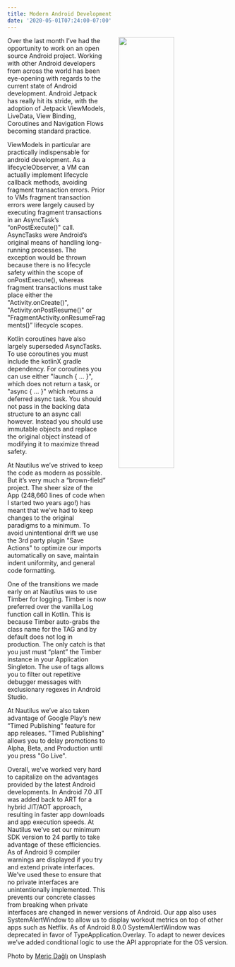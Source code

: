 ```yaml
---
title: Modern Android Development
date: '2020-05-01T07:24:00-07:00'
---
```

<img style="float: right; margin:0 0 1em 2em; width: 50%" src="/img/blog/modern.jpg"/> 

Over the last month I’ve had the opportunity to work on an open source Android project.  Working with other Android developers from across the world has been eye-opening with regards to the current state of Android development.  Android Jetpack has really hit its stride, with the adoption of Jetpack ViewModels, LiveData, View Binding, Coroutines and Navigation Flows becoming standard practice.  

ViewModels in particular are practically indispensable for android development.  As a lifecycleObserver, a VM can actually implement lifecycle callback methods, avoiding fragment transaction errors. Prior to VMs fragment transaction errors were largely caused by executing fragment transactions in an AsyncTask’s “onPostExecute()" call.  AsyncTasks were Android’s original means of handling long-running processes. The exception would be thrown because there is no lifecycle safety within the scope of onPostExecute(), whereas fragment transactions must take place either the "Activity.onCreate()", "Activity.onPostResume()" or "FragmentActivity.onResumeFragments()” lifecycle scopes. 

Kotlin coroutines have also largely superseded AsyncTasks.  To use coroutines you must include the kotlinX gradle dependency. For coroutines you can use either "launch { ... }", which does not return a task, or "async { ... }" which returns a deferred async task.  You should not pass in the backing data structure to an async call however. Instead you should use immutable objects and replace the original object instead of modifying it to maximize thread safety.

At Nautilus we’ve strived to keep the code as modern as possible.  But it’s very much a “brown-field” project. The sheer size of the App (248,660 lines of code when I started two years ago!) has meant that we’ve had to keep changes to the original paradigms to a minimum.  To avoid unintentional drift we use the 3rd party plugin "Save Actions" to optimize our imports automatically on save, maintain indent uniformity, and general code formatting.    

One of the transitions we made early on at Nautilus was to use Timber for logging. Timber is now preferred over the vanilla Log function call in Kotlin. This is because Timber auto-grabs the class name for the TAG and by default does not log in production. The only catch is that you just must “plant” the Timber instance in your Application Singleton.  The use of tags allows you to filter out repetitive debugger messages with exclusionary regexes in Android Studio.

At Nautilus we’ve also taken advantage of Google Play’s new “Timed Publishing” feature for app releases. "Timed Publishing" allows you to delay promotions to Alpha, Beta, and Production until you press "Go Live".

Overall, we’ve worked very hard to capitalize on the advantages provided by the latest Android developments. In Android 7.0 JIT was added back to ART for a hybrid JIT/AOT approach, resulting in faster app downloads and app execution speeds.  At Nautilus we’ve set our minimum SDK version to 24 partly to take advantage of these efficiencies.  As of Android 9 compiler warnings are displayed if you try and extend private interfaces.  We’ve used these to ensure that no private interfaces are unintentionally implemented.  This prevents our concrete classes from breaking when private interfaces are changed in newer versions of Android.  Our app also uses SystemAlertWindow to allow us to display workout metrics on top of other apps such as Netflix. As of Android 8.0.0 SystemAlertWindow was deprecated in favor of TypeApplication.Overlay. To adapt to newer devices we’ve added conditional logic to use the API appropriate for the OS version.

Photo by [Meriç Dağlı](https://unsplash.com/@meric?utm_source=unsplash&utm_medium=referral&utm_content=creditCopyText) on Unsplash
